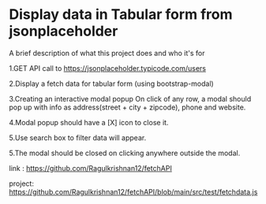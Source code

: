 
# Display data in Tabular form from jsonplaceholder

A brief description of what this project does and who it's for 

1.GET API call to https://jsonplaceholder.typicode.com/users

2.Display a fetch data for tabular form (using bootstrap-modal)

3.Creating an interactive modal popup On click of any row, a modal should pop up with info as address(street + city + zipcode),
phone and website.

4.Modal popup should have a [X] icon to close it.

5.Use search box to filter data will appear.

5.The modal should be closed on clicking anywhere outside the modal.

link : https://github.com/Ragulkrishnan12/fetchAPI

project: 
https://github.com/Ragulkrishnan12/fetchAPI/blob/main/src/test/fetchdata.js
